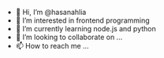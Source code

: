 - 👋 Hi, I’m @hasanahlia
- 👀 I’m interested in frontend programming
- 🌱 I’m currently learning node.js and python
- 💞️ I’m looking to collaborate on ...
- 📫 How to reach me ...

<!---
hasanahlia/hasanahlia is a ✨ special ✨ repository because its `README.md` (this file) appears on your GitHub profile.
You can click the Preview link to take a look at your changes.
--->
